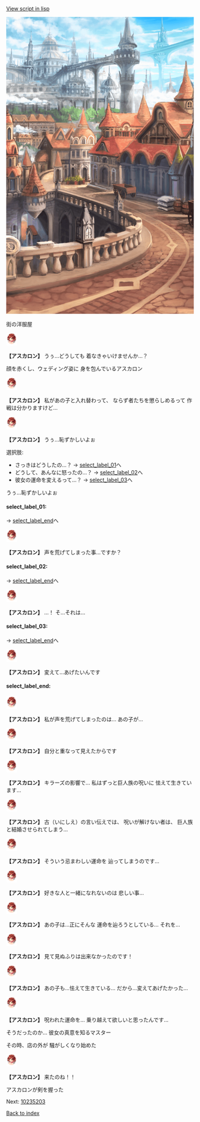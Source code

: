 [View script in lisp](../scripts/10235202.txt)

![town.png](../images/backgrounds/town.png)

街の洋服屋

<img src="../images/units/102351.png" alt="102351.png" height="34"/>

**【アスカロン】**
うぅ…どうしても
着なきゃいけませんか…？

顔を赤くし、ウェディング姿に
身を包んでいるアスカロン

<img src="../images/units/102351.png" alt="102351.png" height="34"/>

**【アスカロン】**
私があの子と入れ替わって、
ならず者たちを懲らしめるって
作戦は分かりますけど…

<img src="../images/units/102351.png" alt="102351.png" height="34"/>

**【アスカロン】**
うぅ…恥ずかしいよぉ

選択肢:
- さっきはどうしたの…？ → [select_label_01](#select_label_01)へ
- どうして、あんなに怒ったの…？ → [select_label_02](#select_label_02)へ
- 彼女の運命を変えるって…？ → [select_label_03](#select_label_03)へ

うぅ…恥ずかしいよぉ

#### select_label_01:
 → [select_label_end](#select_label_end)へ

<img src="../images/units/102351.png" alt="102351.png" height="34"/>

**【アスカロン】**
声を荒げてしまった事…ですか？

#### select_label_02:
 → [select_label_end](#select_label_end)へ

<img src="../images/units/102351.png" alt="102351.png" height="34"/>

**【アスカロン】**
…！
そ…それは…

#### select_label_03:
 → [select_label_end](#select_label_end)へ

<img src="../images/units/102351.png" alt="102351.png" height="34"/>

**【アスカロン】**
変えて…あげたいんです

#### select_label_end:

<img src="../images/units/102351.png" alt="102351.png" height="34"/>

**【アスカロン】**
私が声を荒げてしまったのは…
あの子が…

<img src="../images/units/102351.png" alt="102351.png" height="34"/>

**【アスカロン】**
自分と重なって見えたからです

<img src="../images/units/102351.png" alt="102351.png" height="34"/>

**【アスカロン】**
キラーズの影響で…
私はずっと巨人族の呪いに
怯えて生きています…

<img src="../images/units/102351.png" alt="102351.png" height="34"/>

**【アスカロン】**
古（いにしえ）の言い伝えでは、
呪いが解けない者は、
巨人族と結婚させられてしまう…

<img src="../images/units/102351.png" alt="102351.png" height="34"/>

**【アスカロン】**
そういう忌まわしい運命を
辿ってしまうのです…

<img src="../images/units/102351.png" alt="102351.png" height="34"/>

**【アスカロン】**
好きな人と一緒になれないのは
悲しい事…

<img src="../images/units/102351.png" alt="102351.png" height="34"/>

**【アスカロン】**
あの子は…正にそんな
運命を辿ろうとしている…
それを…

<img src="../images/units/102351.png" alt="102351.png" height="34"/>

**【アスカロン】**
見て見ぬふりは出来なかったのです！

<img src="../images/units/102351.png" alt="102351.png" height="34"/>

**【アスカロン】**
あの子も…怯えて生きている…
だから…変えてあげたかった…

<img src="../images/units/102351.png" alt="102351.png" height="34"/>

**【アスカロン】**
呪われた運命を…
乗り越えて欲しいと思ったんです…

そうだったのか…
彼女の真意を知るマスター

その時、店の外が
騒がしくなり始めた

<img src="../images/units/102351.png" alt="102351.png" height="34"/>

**【アスカロン】**
来たのね！！

アスカロンが剣を握った


Next: [10235203](10235203.md)

[Back to index](index.md)
